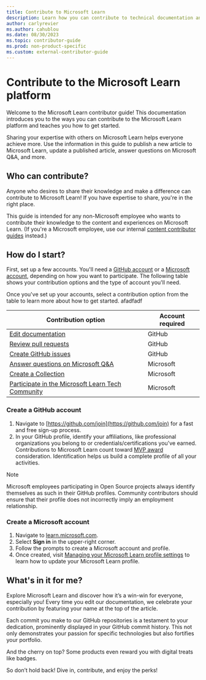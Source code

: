 ```yaml
---
title: Contribute to Microsoft Learn
description: Learn how you can contribute to technical documentation and other content experiences on Microsoft Learn.
author: carlyrevier
ms.author: cahublou
ms.date: 08/30/2023
ms.topic: contributor-guide
ms.prod: non-product-specific
ms.custom: external-contributor-guide
---
```


# Contribute to the Microsoft Learn platform

Welcome to the Microsoft Learn contributor guide! This documentation introduces you to the ways you can contribute to the Microsoft Learn platform and teaches you how to get started.

Sharing your expertise with others on Microsoft Learn helps everyone achieve more. Use the information in this guide to publish a new article to Microsoft Learn, update a published article, answer questions on Microsoft Q&A, and more.

## Who can contribute?

Anyone who desires to share their knowledge and make a difference can contribute to Microsoft Learn! If you have expertise to share, you're in the right place.

This guide is intended for any non-Microsoft employee who wants to contribute their knowledge to the content and experiences on Microsoft Learn. (If you're a Microsoft employee, use our internal [content contributor guides](https://review.learn.microsoft.com/help) instead.)

## How do I start?

First, set up a few accounts. You'll need a [GitHub account](#set-up-a-github-account) or a [Microsoft account](#set-up-a-microsoft-account), depending on how you want to participate. The following table shows your contribution options and the type of account you'll need.

Once you've set up your accounts, select a contribution option from the table to learn more about how to get started. afadfadf

|Contribution option  |Account required  |
|---------|---------|
|[Edit documentation](how-to-write-overview.md)     | GitHub         |
|[Review pull requests](how-to-review-pull-request.md)     | GitHub         |
|[Create GitHub issues](how-to-create-github-issues.md)     | GitHub         |
|[Answer questions on Microsoft Q&A](qna-overview.md)     | Microsoft        |
|[Create a Collection](collections.md)     | Microsoft        |
|[Participate in the Microsoft Learn Tech Community](https://techcommunity.microsoft.com/t5/microsoft-learn/ct-p/MicrosoftLearn)     | Microsoft         |

### Create a GitHub account

1. Navigate to [https://github.com/join](https://github.com/join) for a fast and free sign-up process.
1. In your GitHub profile, identify your affiliations, like professional organizations you belong to or credentials/certifications you've earned. Contributions to Microsoft Learn count toward [MVP award](https://mvp.microsoft.com/) consideration. Identification helps us build a complete profile of all your activities.

>[!NOTE]
> Microsoft employees participating in Open Source projects always identify themselves as such in their GitHub profiles. Community contributors should ensure that their profile does not incorrectly imply an employment relationship.

### Create a Microsoft account

1. Navigate to [learn.microsoft.com](https://learn.microsoft.com/).
1. Select **Sign in** in the upper-right corner.
1. Follow the prompts to create a Microsoft account and profile.
1. Once created, visit [Managing your Microsoft Learn profile settings](/training/support/learn-profile-manage) to learn how to update your Microsoft Learn profile.

## What's in it for me?

Explore Microsoft Learn and discover how it’s a win-win for everyone, especially you! Every time you edit our documentation, we celebrate your contribution by featuring your name at the top of the article. 

Each commit you make to our GitHub repositories is a testament to your dedication, prominently displayed in your GitHub commit history. This not only demonstrates your passion for specific technologies but also fortifies your portfolio. 

And the cherry on top? Some products even reward you with digital treats like badges. 

So don’t hold back! Dive in, contribute, and enjoy the perks!
